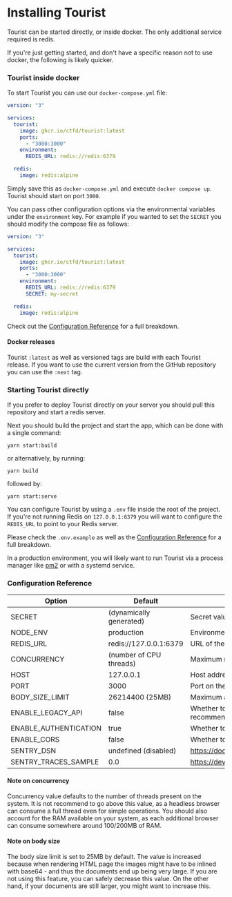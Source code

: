 # Installing Tourist

Tourist can be started directly, or inside docker. The only additional service required is redis.

If you're just getting started, and don't have a specific reason not to use docker, the following is likely quicker.

### Tourist inside docker

To start Tourist you can use our `docker-compose.yml` file:

```yaml
version: "3"

services:
  tourist:
    image: ghcr.io/ctfd/tourist:latest
    ports:
      - "3000:3000"
    environment:
      REDIS_URL: redis://redis:6379

  redis:
    image: redis:alpine
```

Simply save this as `docker-compose.yml` and execute `docker compose up`. Tourist should start on port `3000`.

You can pass other configuration options via the environmental variables under the `environment` key.
For example if you wanted to set the `SECRET` you should modify the compose file as follows:

```yaml
version: "3"

services:
  tourist:
    image: ghcr.io/ctfd/tourist:latest
    ports:
      - "3000:3000"
    environment:
      REDIS_URL: redis://redis:6379
      SECRET: my-secret

  redis:
    image: redis:alpine
```

Check out the [Configuration Reference](#configuration-reference) for a full breakdown.

#### Docker releases

Tourist `:latest` as well as versioned tags are build with each Tourist release.
If you want to use the current version from the GitHub repository you can use the `:next` tag.

### Starting Tourist directly

If you prefer to deploy Tourist directly on your server you should pull this repository and start a redis server.

Next you should build the project and start the app, which can be done with a single command:

`yarn start:build`

or alternatively, by running:

`yarn build`

followed by:

`yarn start:serve`

You can configure Tourist by using a `.env` file inside the root of the project.
If you're not running Redis on `127.0.0.1:6379` you will want to configure the `REDIS_URL` to point to your Redis
server.

Please check the `.env.example` as well as the [Configuration Reference](#configuration-reference) for a full breakdown.

In a production environment, you will likely want to run Tourist via a process manager
like [pm2](https://pm2.keymetrics.io/) or with a systemd service.

### Configuration Reference

| Option                | Default                 | Description                                                                      |
|-----------------------|-------------------------|----------------------------------------------------------------------------------|
| SECRET                | (dynamically generated) | Secret value for token authentication purposes.                                  |
| NODE_ENV              | production              | Environment Tourist is running in.                                               |
| REDIS_URL             | redis://127.0.0.1:6379  | URL of the redis server.                                                         |
| CONCURRENCY           | (number of CPU threads) | Maximum number of jobs processed concurrently.                                   |
| HOST                  | 127.0.0.1               | Host address that Tourist will listen on.                                        |
| PORT                  | 3000                    | Port on the host address that tourist will listen on.                            |
| BODY_SIZE_LIMIT       | 26214400 (25MB)         | Maximum allowed body size.                                                       |
| ENABLE_LEGACY_API     | false                   | Whether to enable legacy portion of the API (not recommended).                   |
| ENABLE_AUTHENTICATION | true                    | Whether to enable authentication with tokens (recommended).                      |
| ENABLE_CORS           | false                   | Whether to enable [CORS](https://developer.mozilla.org/en-US/docs/Web/HTTP/CORS) |
| SENTRY_DSN            | undefined (disabled)    | <https://docs.sentry.io/product/sentry-basics/dsn-explainer/>                    |
| SENTRY_TRACES_SAMPLE  | 0.0                     | <https://develop.sentry.dev/sdk/performance/#tracessamplerate>                   |

#### Note on concurrency

Concurrency value defaults to the number of threads present on the system. It is not recommend to go above this value,
as a headless browser can consume a full thread even for simple operations. You should also account for the RAM
available on your system, as each additional browser can consume somewhere around 100/200MB of RAM.

#### Note on body size

The body size limit is set to 25MB by default. The value is increased because when rendering HTML page the images might
have to be inlined with base64 - and thus the documents end up being very large. If you are not using this feature, you
can safely decrease this value. On the other hand, if your documents are still larger, you might want to increase this.
